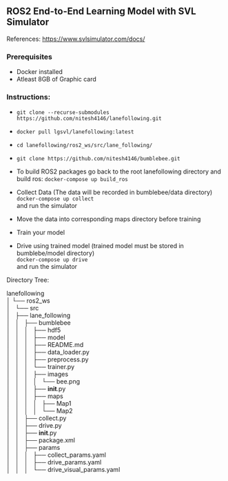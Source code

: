 ## ROS2 End-to-End Learning Model with SVL Simulator

References: https://www.svlsimulator.com/docs/

### Prerequisites
* Docker installed
* Atleast 8GB of Graphic card

### Instructions:
* `git clone --recurse-submodules https://github.com/nitesh4146/lanefollowing.git`
* `docker pull lgsvl/lanefollowing:latest`
* `cd lanefollowing/ros2_ws/src/lane_following/`
* `git clone https://github.com/nitesh4146/bumblebee.git`
* To build ROS2 packages go back to the root lanefollowing directory and build ros:
`docker-compose up build_ros`

* Collect Data (The data will be recorded in bumblebee/data directory)
`docker-compose up collect`  
and run the simulator

* Move the data into corresponding maps directory before training

* Train your model

* Drive using trained model (trained model must be stored in bumblebe/model directory)  
`docker-compose up drive`  
and run the simulator



Directory Tree:   

lanefollowing  
│ └── ros2_ws  
│   └── src  
│       ├── lane_following  
│       │   ├── bumblebee  
│       │   │   ├── hdf5  
│       │   │   ├── model  
│       │   │   ├── README.md  
│       │   │   ├── data_loader.py  
│       │   │   ├── preprocess.py  
│       │   │   └── trainer.py  
│       │   │   ├── images  
│       │   │   │   └── bee.png  
│       │   │   ├── __init__.py  
│       │   │   ├── maps  
│       │   │   │   ├── Map1  
│       │   │   │   └── Map2  
│       │   ├── collect.py  
│       │   ├── drive.py  
│       │   ├── __init__.py  
│       │   ├── package.xml  
│       │   ├── params  
│       │   │   ├── collect_params.yaml  
│       │   │   ├── drive_params.yaml  
│       │   │   └── drive_visual_params.yaml  

